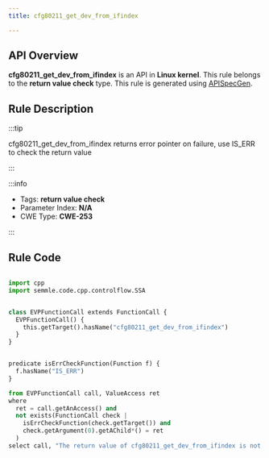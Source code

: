 ```yaml
---
title: cfg80211_get_dev_from_ifindex

---
```



## API Overview
**cfg80211_get_dev_from_ifindex** is an API in **Linux kernel**. This rule belongs to the **return value check** type. This rule is generated using [APISpecGen](../../tools/APISpecGen).
## Rule Description

:::tip

cfg80211_get_dev_from_ifindex returns error pointer on failure, use IS_ERR to check the return value

:::

:::info

- Tags: **return value check**
- Parameter Index: **N/A**
- CWE Type: **CWE-253**

:::

## Rule Code
```python

import cpp
import semmle.code.cpp.controlflow.SSA


class EVPFunctionCall extends FunctionCall {
  EVPFunctionCall() {
    this.getTarget().hasName("cfg80211_get_dev_from_ifindex")
  }
}


predicate isErrCheckFunction(Function f) {
  f.hasName("IS_ERR") 
}

from EVPFunctionCall call, ValueAccess ret
where
  ret = call.getAnAccess() and
  not exists(FunctionCall check |
    isErrCheckFunction(check.getTarget()) and
    check.getArgument(0).getAChild*() = ret
  )
select call, "The return value of cfg80211_get_dev_from_ifindex is not checked with IS_ERR."
    
```
